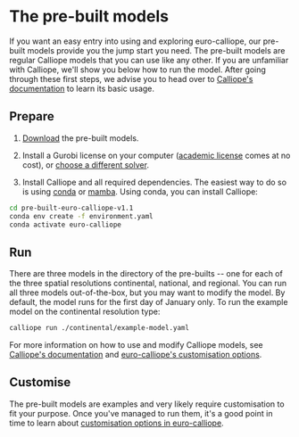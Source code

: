 # The pre-built models

If you want an easy entry into using and exploring euro-calliope, our pre-built models provide you the jump start you need. The pre-built models are regular Calliope models that you can use like any other. If you are unfamiliar with Calliope, we'll show you below how to run the model. After going through these first steps, we advise you to head over to [Calliope's documentation](https://calliope.readthedocs.io/en/v0.6.7/) to learn its basic usage.

## Prepare

1. [Download](https://doi.org/10.5281/zenodo.3949552) the pre-built models.

2. Install a Gurobi license on your computer ([academic license](https://www.gurobi.com/downloads/end-user-license-agreement-academic/) comes at no cost), or [choose a different solver](./customisation.md#manual).

3. Install Calliope and all required dependencies. The easiest way to do so is using [conda](https://conda.io/) or [mamba](https://mamba.readthedocs.io/). Using conda, you can install Calliope:

```bash
cd pre-built-euro-calliope-v1.1
conda env create -f environment.yaml
conda activate euro-calliope
```

## Run

There are three models in the directory of the pre-builts -- one for each of the three spatial resolutions continental, national, and regional. You can run all three models out-of-the-box, but you may want to modify the model. By default, the model runs for the first day of January only. To run the example model on the continental resolution type:

```bash
calliope run ./continental/example-model.yaml
```

For more information on how to use and modify Calliope models, see [Calliope's documentation](https://calliope.readthedocs.io) and [euro-calliope's customisation options](./customisation.md).

## Customise

The pre-built models are examples and very likely require customisation to fit your purpose. Once you've managed to run them, it's a good point in time to learn about [customisation options in euro-calliope](./customisation.md).
